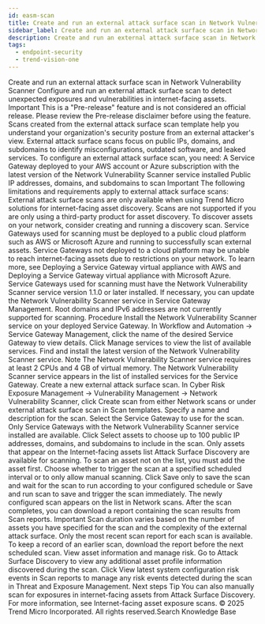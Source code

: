 ```yaml
---
id: easm-scan
title: Create and run an external attack surface scan in Network Vulnerability Scanner
sidebar_label: Create and run an external attack surface scan in Network Vulnerability Scanner
description: Create and run an external attack surface scan in Network Vulnerability Scanner
tags:
  - endpoint-security
  - trend-vision-one
---
```


 Create and run an external attack surface scan in Network Vulnerability Scanner Configure and run an external attack surface scan to detect unexpected exposures and vulnerabilities in internet-facing assets. Important This is a "Pre-release" feature and is not considered an official release. Please review the Pre-release disclaimer before using the feature. Scans created from the external attack surface scan template help you understand your organization's security posture from an external attacker's view. External attack surface scans focus on public IPs, domains, and subdomains to identify misconfigurations, outdated software, and leaked services. To configure an external attack surface scan, you need: A Service Gateway deployed to your AWS account or Azure subscription with the latest version of the Network Vulnerability Scanner service installed Public IP addresses, domains, and subdomains to scan Important The following limitations and requirements apply to external attack surface scans: External attack surface scans are only available when using Trend Micro solutions for internet-facing asset discovery. Scans are not supported if you are only using a third-party product for asset discovery. To discover assets on your network, consider creating and running a discovery scan. Service Gateways used for scanning must be deployed to a public cloud platform such as AWS or Microsoft Azure and running to successfully scan external assets. Service Gateways not deployed to a cloud platform may be unable to reach internet-facing assets due to restrictions on your network. To learn more, see Deploying a Service Gateway virtual appliance with AWS and Deploying a Service Gateway virtual appliance with Microsoft Azure. Service Gateways used for scanning must have the Network Vulnerability Scanner service version 1.1.0 or later installed. If necessary, you can update the Network Vulnerability Scanner service in Service Gateway Management. Root domains and IPv6 addresses are not currently supported for scanning. Procedure Install the Network Vulnerability Scanner service on your deployed Service Gateway. In Workflow and Automation → Service Gateway Management, click the name of the desired Service Gateway to view details. Click Manage services to view the list of available services. Find and install the latest version of the Network Vulnerability Scanner service. Note The Network Vulnerability Scanner service requires at least 2 CPUs and 4 GB of virtual memory. The Network Vulnerability Scanner service appears in the list of installed services for the Service Gateway. Create a new external attack surface scan. In Cyber Risk Exposure Management → Vulnerability Management → Network Vulnerability Scanner, click Create scan from either Network scans or under external attack surface scan in Scan templates. Specify a name and description for the scan. Select the Service Gateway to use for the scan. Only Service Gateways with the Network Vulnerability Scanner service installed are available. Click Select assets to choose up to 100 public IP addresses, domains, and subdomains to include in the scan. Only assets that appear on the Internet-facing assets list Attack Surface Discovery are available for scanning. To scan an asset not on the list, you must add the asset first. Choose whether to trigger the scan at a specified scheduled interval or to only allow manual scanning. Click Save only to save the scan and wait for the scan to run according to your configured schedule or Save and run scan to save and trigger the scan immediately. The newly configured scan appears on the list in Network scans. After the scan completes, you can download a report containing the scan results from Scan reports. Important Scan duration varies based on the number of assets you have specified for the scan and the complexity of the external attack surface. Only the most recent scan report for each scan is available. To keep a record of an earlier scan, download the report before the next scheduled scan. View asset information and manage risk. Go to Attack Surface Discovery to view any additional asset profile information discovered during the scan. Click View latest system configuration risk events in Scan reports to manage any risk events detected during the scan in Threat and Exposure Management. Next steps Tip You can also manually scan for exposures in internet-facing assets from Attack Surface Discovery. For more information, see Internet-facing asset exposure scans. © 2025 Trend Micro Incorporated. All rights reserved.Search Knowledge Base